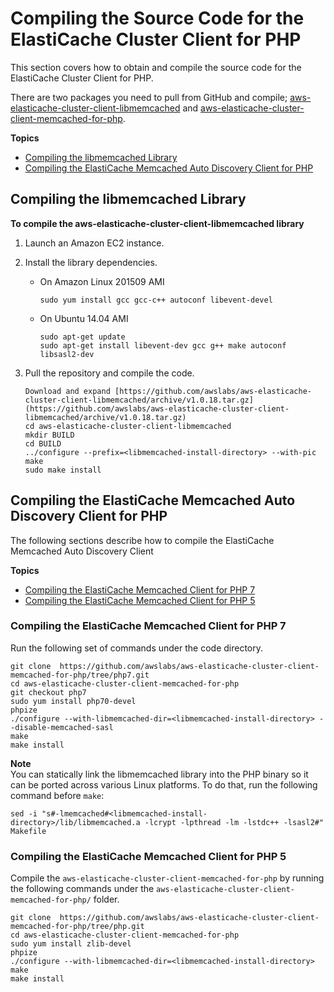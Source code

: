 # Compiling the Source Code for the ElastiCache Cluster Client for PHP<a name="Appendix.PHPAutoDiscoveryCompile"></a>

This section covers how to obtain and compile the source code for the ElastiCache Cluster Client for PHP\.

There are two packages you need to pull from GitHub and compile; [aws\-elasticache\-cluster\-client\-libmemcached](https://github.com/awslabs/aws-elasticache-cluster-client-libmemcached) and [aws\-elasticache\-cluster\-client\-memcached\-for\-php](https://github.com/awslabs/aws-elasticache-cluster-client-memcached-for-php)\.

**Topics**
+ [Compiling the libmemcached Library](#Appendix.PHPAutoDiscoveryCompile.Libmemcached)
+ [Compiling the ElastiCache Memcached Auto Discovery Client for PHP](#Appendix.PHPAutoDiscoveryCompile.Client)

## Compiling the libmemcached Library<a name="Appendix.PHPAutoDiscoveryCompile.Libmemcached"></a>

**To compile the aws\-elasticache\-cluster\-client\-libmemcached library**

1. Launch an Amazon EC2 instance\.

1. Install the library dependencies\.
   + On Amazon Linux 201509 AMI

     ```
     sudo yum install gcc gcc-c++ autoconf libevent-devel
     ```
   + On Ubuntu 14\.04 AMI

     ```
     sudo apt-get update
     sudo apt-get install libevent-dev gcc g++ make autoconf libsasl2-dev
     ```

1. Pull the repository and compile the code\.

   ```
   Download and expand [https://github.com/awslabs/aws-elasticache-cluster-client-libmemcached/archive/v1.0.18.tar.gz](https://github.com/awslabs/aws-elasticache-cluster-client-libmemcached/archive/v1.0.18.tar.gz)
   cd aws-elasticache-cluster-client-libmemcached
   mkdir BUILD
   cd BUILD
   ../configure --prefix=<libmemcached-install-directory> --with-pic
   make
   sudo make install
   ```

## Compiling the ElastiCache Memcached Auto Discovery Client for PHP<a name="Appendix.PHPAutoDiscoveryCompile.Client"></a>

The following sections describe how to compile the ElastiCache Memcached Auto Discovery Client

**Topics**
+ [Compiling the ElastiCache Memcached Client for PHP 7](#Appendix.PHPAudiscoveryCompile.Client.PHP7)
+ [Compiling the ElastiCache Memcached Client for PHP 5](#Appendix.PHPAudiscoveryCompile.PHP5)

### Compiling the ElastiCache Memcached Client for PHP 7<a name="Appendix.PHPAudiscoveryCompile.Client.PHP7"></a>

Run the following set of commands under the code directory\.

```
git clone  https://github.com/awslabs/aws-elasticache-cluster-client-memcached-for-php/tree/php7.git
cd aws-elasticache-cluster-client-memcached-for-php 
git checkout php7
sudo yum install php70-devel
phpize
./configure --with-libmemcached-dir=<libmemcached-install-directory> --disable-memcached-sasl
make
make install
```

**Note**  
You can statically link the libmemcached library into the PHP binary so it can be ported across various Linux platforms\. To do that, run the following command before `make`:  

```
sed -i "s#-lmemcached#<libmemcached-install-directory>/lib/libmemcached.a -lcrypt -lpthread -lm -lstdc++ -lsasl2#" Makefile 
```

### Compiling the ElastiCache Memcached Client for PHP 5<a name="Appendix.PHPAudiscoveryCompile.PHP5"></a>

Compile the `aws-elasticache-cluster-client-memcached-for-php` by running the following commands under the `aws-elasticache-cluster-client-memcached-for-php/` folder\.

```
git clone  https://github.com/awslabs/aws-elasticache-cluster-client-memcached-for-php/tree/php.git
cd aws-elasticache-cluster-client-memcached-for-php 
sudo yum install zlib-devel
phpize
./configure --with-libmemcached-dir=<libmemcached-install-directory>
make
make install
```